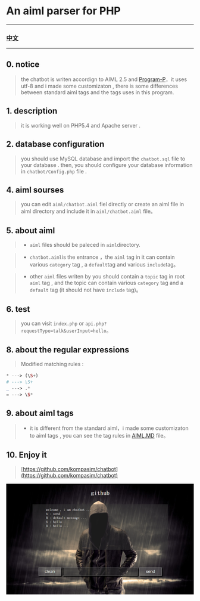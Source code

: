 #  An aiml parser for PHP

--- 


### [中文](README_CH.md) 

---

## 0. notice

> the chatbot is writen accordign to AIML 2.5 and [Program-P](https://github.com/pe77/Program-P)，it uses utf-8 and i made some customizaton , there is some differences between standard aiml tags and the tags uses in this program.

## 1. description

> it is working well on PHP5.4 and Apache server .

## 2. database configuration

> you should use MySQL database and import the `chatbot.sql` file to your database . then, you should configure your database information in `chatbot/Config.php` file . 


## 4. aiml sourses

> you can edit `aiml/chatbot.aiml` fiel directly or create an aiml file in aiml directory and include it in `aiml/chatbot.aiml` file。

## 5. about aiml

> * `aiml` files should be paleced in `aiml`directory. 

> * `chatbot.aiml`is the entrance ，the `aiml` tag in it can contain various `category` tag , a `default`tag and various `include`tag。

> * other `aiml` files writen by you should contain a `topic` tag in root `aiml` tag , and the topic can contain various `category` tag and a `default` tag (it should not have `include` tag)。


## 6. test

> you can visit `index.php` or `api.php?requestType=talk&userInput=hello`。


## 8. about the regular expressions

> Modified matching rules :

```PHP
* ---> (\S+)
# ---> \S+
_ ---> .*
= ---> \S*
```

## 9. about aiml tags

> * it is different from the standard aiml，i made some customizaton to aiml tags , you can see the tag rules in [AIML.MD](AIML.md) file。


## 10. Enjoy it

> [https://github.com/kompasim/chatbot](https://github.com/kompasim/chatbot)

![chatbot](./web/img/demo.png)